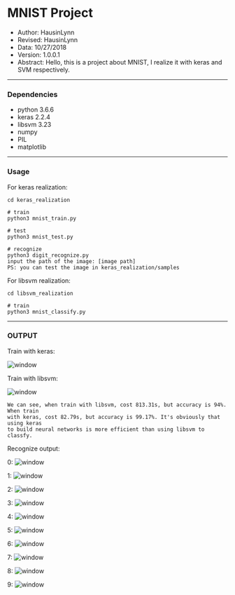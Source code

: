 # MNIST Project
- Author: HausinLynn
- Revised: HausinLynn
- Data: 10/27/2018
- Version: 1.0.0.1
- Abstract: Hello, this is a project about
MNIST, I realize it with keras and SVM
respectively.

---

### Dependencies
- python 3.6.6
- keras 2.2.4
- libsvm 3.23
- numpy
- PIL
- matplotlib


---

### Usage

For keras realization:

```
cd keras_realization

# train
python3 mnist_train.py

# test
python3 mnist_test.py

# recognize
python3 digit_recognize.py
input the path of the image: [image path]
PS: you can test the image in keras_realization/samples

```

For libsvm realization:

```
cd libsvm_realization

# train
python3 mnist_classify.py

```

---

### OUTPUT

Train with keras:

![window](keras_realization/res/train.png)

Train with libsvm:

![window](libsvm_realization/res/train.png)

```
We can see, when train with libsvm, cost 813.31s, but accuracy is 94%. When train 
with keras, cost 82.79s, but accuracy is 99.17%. It's obviously that using keras 
to build neural networks is more efficient than using libsvm to classfy.
```

Recognize output:

0:
![window](keras_realization/res/demo_0.png)

1:
![window](keras_realization/res/demo_1.png)

2:
![window](keras_realization/res/demo_2.png)

3:
![window](keras_realization/res/demo_3.png)

4:
![window](keras_realization/res/demo_4.png)

5:
![window](keras_realization/res/demo_5.png)

6:
![window](keras_realization/res/demo_6.png)

7:
![window](keras_realization/res/demo_7.png)

8:
![window](keras_realization/res/demo_8.png)

9:
![window](keras_realization/res/demo_9.png)
